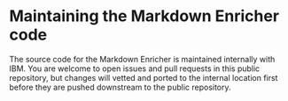 <!--
# Copyright 2022, 2025 IBM Inc. All rights reserved
# SPDX-License-Identifier: Apache2.0
# Last updated: 2025-05-06
-->


# Maintaining the Markdown Enricher code


The source code for the Markdown Enricher is maintained internally with IBM. You are welcome to open issues and pull requests in this public repository, but changes will vetted and ported to the internal location first before they are pushed downstream to the public repository.



